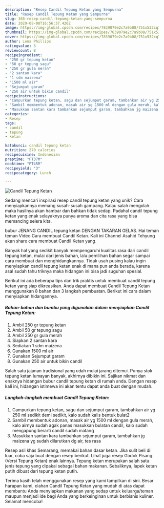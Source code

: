 ```yaml
---
description: "Resep Candil Tepung Ketan yang Sempurna"
title: "Resep Candil Tepung Ketan yang Sempurna"
slug: 368-resep-candil-tepung-ketan-yang-sempurna
date: 2020-08-08T16:56:37.426Z
image: https://img-global.cpcdn.com/recipes/7839079e2c7a9b08/751x532cq70/candil-tepung-ketan-foto-resep-utama.jpg
thumbnail: https://img-global.cpcdn.com/recipes/7839079e2c7a9b08/751x532cq70/candil-tepung-ketan-foto-resep-utama.jpg
cover: https://img-global.cpcdn.com/recipes/7839079e2c7a9b08/751x532cq70/candil-tepung-ketan-foto-resep-utama.jpg
author: Lena Phillips
ratingvalue: 3
reviewcount: 8
recipeingredient:
- "250 gr tepung ketan"
- "50 gr tepung sagu"
- "250 gr gula merah"
- "2 santan kara"
- "1 sdm maizena"
- "1500 ml air"
- "Sejumput garam"
- "250 air untuk bikin candil"
recipeinstructions:
- "Campurkan tepung ketan, sagu dan sejumput garam, tambahkan air yg 250 ml sedikit demi sedikit, kalo sudah kalis bentuk bulat2"
- "Sambil membentuk adonan, masak air yg 1500 ml dengan gula merah, kalo airnya sudah agak panas masukkan bulatan candil, kalo sudah mengapung berarti candil sudah matang"
- "Masukkan santan kara tambahkan sejumput garam, tambahkan jg maizena yg sudah dilarutkan dg air, tes rasa"
categories:
- Resep
tags:
- candil
- tepung
- ketan

katakunci: candil tepung ketan 
nutrition: 270 calories
recipecuisine: Indonesian
preptime: "PT37M"
cooktime: "PT45M"
recipeyield: "3"
recipecategory: Lunch

---
```



![Candil Tepung Ketan](https://img-global.cpcdn.com/recipes/7839079e2c7a9b08/751x532cq70/candil-tepung-ketan-foto-resep-utama.jpg)

Sedang mencari inspirasi resep candil tepung ketan yang unik? Cara menyiapkannya memang susah-susah gampang. Kalau salah mengolah maka hasilnya akan hambar dan bahkan tidak sedap. Padahal candil tepung ketan yang enak selayaknya punya aroma dan cita rasa yang bisa memancing selera kita.

bubur JENANG CANDIL tepung ketan DENGAN TAKARAN GELAS. Hai teman teman Video Cara membuat Candil Ketan. Kali ini Channel Asahid Tehyung akan share cara membuat Candil Ketan yang.

Banyak hal yang sedikit banyak mempengaruhi kualitas rasa dari candil tepung ketan, mulai dari jenis bahan, lalu pemilihan bahan segar sampai cara membuat dan menghidangkannya. Tidak usah pusing kalau ingin menyiapkan candil tepung ketan enak di mana pun anda berada, karena asal sudah tahu triknya maka hidangan ini bisa jadi suguhan spesial.


Berikut ini ada beberapa tips dan trik praktis untuk membuat candil tepung ketan yang siap dikreasikan. Anda dapat membuat Candil Tepung Ketan menggunakan 8 bahan dan 3 langkah pembuatan. Berikut ini cara dalam menyiapkan hidangannya.

<!--inarticleads1-->

##### Bahan-bahan dan bumbu yang digunakan dalam menyiapkan Candil Tepung Ketan:

1. Ambil 250 gr tepung ketan
1. Ambil 50 gr tepung sagu
1. Ambil 250 gr gula merah
1. Siapkan 2 santan kara
1. Sediakan 1 sdm maizena
1. Gunakan 1500 ml air
1. Gunakan Sejumput garam
1. Gunakan 250 air untuk bikin candil


Salah satu jajanan tradisional yang udah mulai jarang ditemui. Punya stok tepung ketan lumayan banyak, akhirnya dibikin ini. Sajikan nikmat dan enaknya hidangan bubur candil tepung ketan di rumah anda. Dengan resep kali ini, hidangan istimewa ini akan tentu dapat anda buat dengan mudah. 

<!--inarticleads2-->

##### Langkah-langkah membuat Candil Tepung Ketan:

1. Campurkan tepung ketan, sagu dan sejumput garam, tambahkan air yg 250 ml sedikit demi sedikit, kalo sudah kalis bentuk bulat2
1. Sambil membentuk adonan, masak air yg 1500 ml dengan gula merah, kalo airnya sudah agak panas masukkan bulatan candil, kalo sudah mengapung berarti candil sudah matang
1. Masukkan santan kara tambahkan sejumput garam, tambahkan jg maizena yg sudah dilarutkan dg air, tes rasa


Resep asli khas Semarang, memakai bahan dasar ketan. Jika sulit beli di luar, coba saja buat dengan resep berikut. Lihat juga resep Godok Pisang (Versi Tepung Ketan) enak lainnya. Tepung ketan merupakan salah satu jenis tepung yang dipakai sebagai bahan makanan. Sebaliknya, lapek ketan putih dibuat dari tepung ketan putih. 

Terima kasih telah menggunakan resep yang kami tampilkan di sini. Besar harapan kami, olahan Candil Tepung Ketan yang mudah di atas dapat membantu Anda menyiapkan makanan yang sedap untuk keluarga/teman maupun menjadi ide bagi Anda yang berkeinginan untuk berbisnis kuliner. Selamat mencoba!
